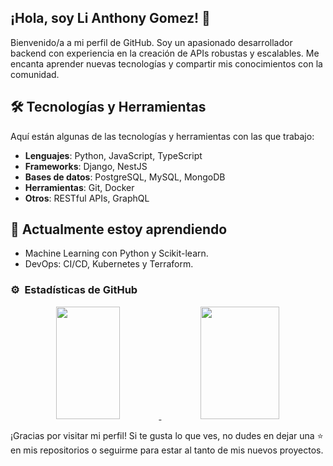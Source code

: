 

<!--
**cyberscript-pro/cyberscript-pro** is a ✨ _special_ ✨ repository because its `README.md` (this file) appears on your GitHub profile.

Here are some ideas to get you started:

- 🔭 I’m currently working on ...
- 🌱 I’m currently learning ...
- 👯 I’m looking to collaborate on ...
- 🤔 I’m looking for help with ...
- 💬 Ask me about ...
- 📫 How to reach me: ...
- 😄 Pronouns: ...
- ⚡ Fun fact: ...
-->
## ¡Hola, soy Li Anthony Gomez! 👋

Bienvenido/a a mi perfil de GitHub. Soy un apasionado desarrollador backend con experiencia en la creación de APIs robustas y escalables. Me encanta aprender nuevas tecnologías y compartir mis conocimientos con la comunidad.

## 🛠️ Tecnologías y Herramientas

Aquí están algunas de las tecnologías y herramientas con las que trabajo:

- **Lenguajes**: Python, JavaScript, TypeScript
- **Frameworks**: Django, NestJS
- **Bases de datos**: PostgreSQL, MySQL, MongoDB
- **Herramientas**: Git, Docker
- **Otros**: RESTful APIs, GraphQL

## 🌱 Actualmente estoy aprendiendo

- Machine Learning con Python y Scikit-learn.
- DevOps: CI/CD, Kubernetes y Terraform.

### ⚙️ &nbsp;Estadísticas de GitHub

  <p align="center">
    <a href="https://github.com/cyberscript-pro">
      <img height="180em" width = "45%" src="https://github-readme-stats-eight-theta.vercel.app/api?username=cyberscript-pro&show_icons=true&theme=algolia&include_all_commits=true&count_private=true"/>
      <img height="180em" width = "50%" src="https://github-readme-stats-eight-theta.vercel.app/api/top-langs/?username=cyberscript-pro&layout=compact&langs_count=8&theme=algolia"/>
    </a>
  </p>

¡Gracias por visitar mi perfil! Si te gusta lo que ves, no dudes en dejar una ⭐ en mis repositorios o seguirme para estar al tanto de mis nuevos proyectos.







